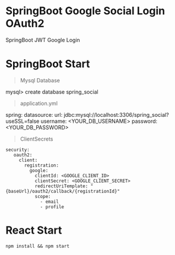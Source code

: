 # SpringBoot Google Social Login OAuth2

SpringBoot JWT Google Login 

# SpringBoot Start

> Mysql Database

mysql> create database spring_social

> application.yml

spring:
datasource:
url: jdbc:mysql://localhost:3306/spring_social?useSSL=false
username: <YOUR_DB_USERNAME>
password: <YOUR_DB_PASSWORD>

> ClientSecrets

```shell
security:
   oauth2:
     client:
       registration:
         google:
           clientId: <GOOGLE_CLIENT_ID>
           clientSecret: <GOOGLE_CLIENT_SECRET>
           redirectUriTemplate: "{baseUrl}/oauth2/callback/{registrationId}"
           scope:
             - email
             - profile
```

# React Start

```shell
npm install && npm start
```